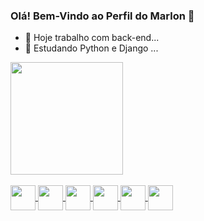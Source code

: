 ### Olá! Bem-Vindo ao Perfil do Marlon 👋

- 🔭 Hoje trabalho com back-end...
- 🌱 Estudando Python e Django ...

<div>
<a href="https://github.com/marlonsiqueira">
<img height="180em" src="https://github-readme-stats.vercel.app/api?username=marlonsiqueira&show_icons=true&theme=tokyonight&include_all_commits=true&count_private=true"/>
</div>
<div style="display: inline_block"><br>
  <img align="center" src="https://cdn.jsdelivr.net/gh/devicons/devicon/icons/git/git-original.svg" width="40" height="40"/>
  <img align="center" src="https://cdn.jsdelivr.net/gh/devicons/devicon/icons/github/github-original-wordmark.svg" width="40" height="40"/>
  <img align="center" src="https://cdn.jsdelivr.net/gh/devicons/devicon/icons/javascript/javascript-plain.svg" width="40" height="40"/>
  <img align="center" src="https://cdn.jsdelivr.net/gh/devicons/devicon/icons/nodejs/nodejs-original-wordmark.svg" width="40" height="40"/>
  <img align="center" src="https://cdn.jsdelivr.net/gh/devicons/devicon/icons/python/python-original.svg" width="40" height="40"/>
  <img align="center" src="https://cdn.jsdelivr.net/gh/devicons/devicon/icons/django/django-plain-wordmark.svg" width="40" height="40"/>
</div>
